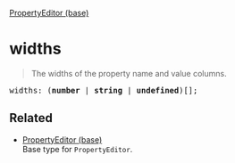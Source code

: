 [PropertyEditor (base)](PropertyEditor_base.md)

# widths

> The widths of the property name and value columns.

<pre class="docgen_signature">widths: (<b>number</b> | <b>string</b> | <b>undefined</b>)[];</pre>

## Related

- [<!--{ref:type}-->PropertyEditor (base)](PropertyEditor_base.md) \
    Base type for `PropertyEditor`.
